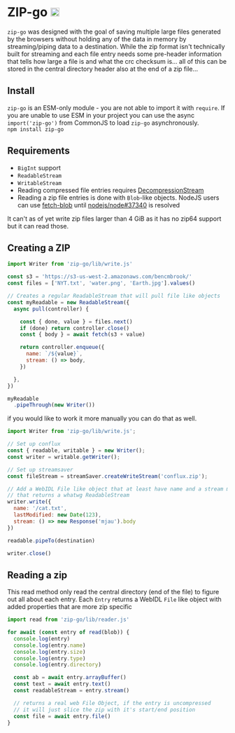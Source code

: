 # ZIP-go <img src="https://user-images.githubusercontent.com/1148376/183421896-8fea5bef-6d32-4f49-ab6c-f2fe7e6ac4ab.svg" width="20px" height="20px" title="This package contains built-in JSDoc declarations (...works as equally well as d.ts)" alt="JSDoc icon, indicating that this package has built-in type declarations">

`zip-go` was designed with the goal of saving multiple large files generated by
the browsers without holding any of the data in memory by streaming/piping data
to a destination. While the zip format isn't technically built for streaming and
each file entry needs some pre-header information that tells how large a file is
and what the crc checksum is... all of this can be stored in the central
directory header also at the end of a zip file...

## Install

`zip-go` is an ESM-only module - you are not able to import it with `require`. If you are unable to use ESM in your project you can use the async `import('zip-go')` from CommonJS to load `zip-go` asynchronously.<br>
`npm install zip-go`

## Requirements

- `BigInt` support
- `ReadableStream`
- `WritableStream`
- Reading compressed file entries requires [DecompressionStream](https://developer.mozilla.org/en-US/docs/Web/API/DecompressionStream#browser_compatibility)
- Reading a zip file entries is done with `Blob`-like objects. NodeJS users can
use [fetch-blob](https://github.com/node-fetch/fetch-blob/) until
[nodejs/node#37340](https://github.com/nodejs/node/issues/37340) is resolved

It can't as of yet write zip files larger than 4 GiB as it has no zip64 support
but it can read those.

## Creating a ZIP

```js
import Writer from 'zip-go/lib/write.js'

const s3 = 'https://s3-us-west-2.amazonaws.com/bencmbrook/'
const files = ['NYT.txt', 'water.png', 'Earth.jpg'].values()

// Creates a regular ReadableStream that will pull file like objects
const myReadable = new ReadableStream({
  async pull(controller) {

    const { done, value } = files.next()
    if (done) return controller.close()
    const { body } = await fetch(s3 + value)

    return controller.enqueue({
      name: `/${value}`,
      stream: () => body,
    })

  },
})

myReadable
  .pipeThrough(new Writer())
```

if you would like to work it more manually you can do that as well.

```js
import Writer from 'zip-go/lib/write.js';

// Set up conflux
const { readable, writable } = new Writer();
const writer = writable.getWriter();

// Set up streamsaver
const fileStream = streamSaver.createWriteStream('conflux.zip');

// Add a WebIDL File like object that at least have name and a stream method
// that returns a whatwg ReadableStream
writer.write({
  name: '/cat.txt',
  lastModified: new Date(123),
  stream: () => new Response('mjau').body
})

readable.pipeTo(destination)

writer.close()
```

## Reading a zip

This read method only read the central directory (end of the file)
to figure out all about each entry. Each `Entry` returns a WebIDL `File` like
object with added properties that are more zip specific

```js
import read from 'zip-go/lib/reader.js'

for await (const entry of read(blob)) {
  console.log(entry)
  console.log(entry.name)
  console.log(entry.size)
  console.log(entry.type)
  console.log(entry.directory)

  const ab = await entry.arrayBuffer()
  const text = await entry.text()
  const readableStream = entry.stream()

  // returns a real web File Object, if the entry is uncompressed
  // it will just slice the zip with it's start/end position
  const file = await entry.file()
}
```
